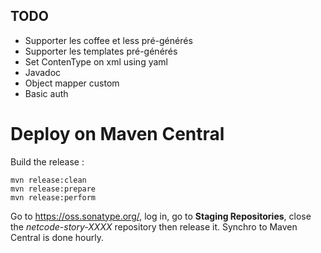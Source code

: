 ## TODO

 + Supporter les coffee et less pré-générés
 + Supporter les templates pré-générés
 + Set ContenType on xml using yaml
 + Javadoc
 + Object mapper custom
 + Basic auth

# Deploy on Maven Central

Build the release :

	mvn release:clean
	mvn release:prepare
	mvn release:perform

Go to https://oss.sonatype.org/, log in, go to **Staging Repositories**, close the *netcode-story-XXXX* repository then release it.
Synchro to Maven Central is done hourly.


